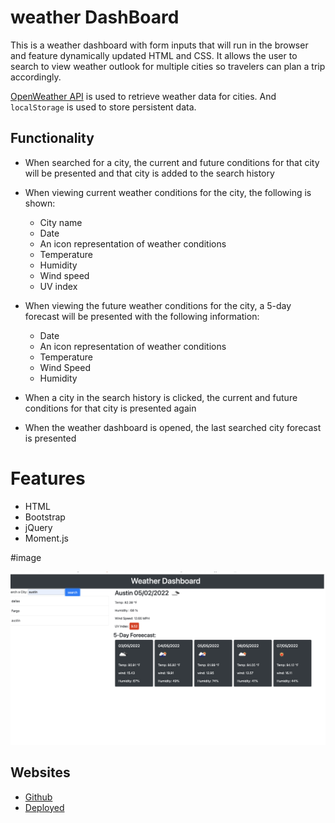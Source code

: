 # weather DashBoard

This is a weather dashboard with form inputs that will run in the browser and feature dynamically updated HTML and CSS. It allows the user to search to view weather outlook for multiple cities so travelers can plan a trip accordingly.

[OpenWeather API](https://openweathermap.org/api) is used to retrieve weather data for cities. And `localStorage` is used to store persistent data.

## Functionality

* When searched for a city, the current and future conditions for that city will be presented and that city is added to the search history
  
* When viewing current weather conditions for the city, the following is shown:
  * City name
  * Date
  * An icon representation of weather conditions
  * Temperature
  * Humidity
  * Wind speed
  * UV index

* When viewing the future weather conditions for the city, a 5-day forecast will be presented with the following information:
  * Date
  * An icon representation of weather conditions
  * Temperature
  * Wind Speed
  * Humidity
  
* When a city in the search history is clicked, the current and future conditions for that city is presented again
* When the weather dashboard is opened, the last searched city forecast is presented

# Features

* HTML
* Bootstrap
* jQuery
* Moment.js

#image

![Weather Dashboard ](Assets/img/dashboard_weather.jpg)

## Websites

* [Github](https://github.com/raphson1/weatherApp)
* [Deployed](https://raphson1.github.io/weatherApp/)


